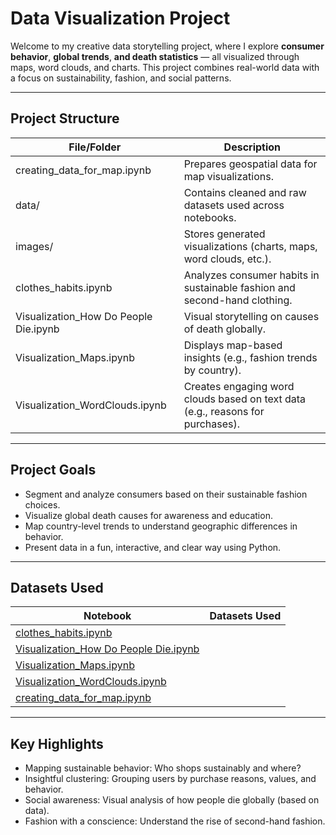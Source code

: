 # Data Visualization Project

Welcome to my creative data storytelling project, where I explore **consumer behavior**, **global trends**, **and death statistics** — all visualized through maps, word clouds, and charts. This project combines real-world data with a focus on sustainability, fashion, and social patterns.

---
## Project Structure ##

| File/Folder                           | Description                                                                    |
|---------------------------------------|--------------------------------------------------------------------------------|
| creating_data_for_map.ipynb           | Prepares geospatial data for map visualizations.                               |
| data/                                 | Contains cleaned and raw datasets used across notebooks.                       |
| images/                               | Stores generated visualizations (charts, maps, word clouds, etc.).             |
| clothes_habits.ipynb                  | Analyzes consumer habits in sustainable fashion and second-hand clothing.      |
| Visualization_How Do People Die.ipynb | Visual storytelling on causes of death globally.                               |
| Visualization_Maps.ipynb              | Displays map-based insights (e.g., fashion trends by country).                 |
| Visualization_WordClouds.ipynb        | Creates engaging word clouds based on text data (e.g., reasons for purchases). |

---
## Project Goals ##
- Segment and analyze consumers based on their sustainable fashion choices.
- Visualize global death causes for awareness and education.
- Map country-level trends to understand geographic differences in behavior.
- Present data in a fun, interactive, and clear way using Python.

---
## Datasets Used ##
| Notebook                                                                       | Datasets Used           |
|--------------------------------------------------------------------------------|-------------------------|
| [clothes_habits.ipynb](./clothes_habits.ipynb)                                 |                         |
| [Visualization_How Do People Die.ipynb](.Visualization_How_Do_People_Die.ipynb)|                         |
| [Visualization_Maps.ipynb](.Visualization_Maps.ipynb)                          |                         |         
| [Visualization_WordClouds.ipynb](.Visualization_WordClouds.ipynb)              |                         |
| [creating_data_for_map.ipynb](.creating_data_for_map.ipynb)                    |                         |

---
## Key Highlights ##
- Mapping sustainable behavior: Who shops sustainably and where?
- Insightful clustering: Grouping users by purchase reasons, values, and behavior.
- Social awareness: Visual analysis of how people die globally (based on data).
- Fashion with a conscience: Understand the rise of second-hand fashion.




